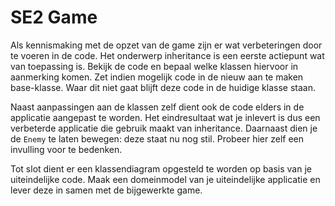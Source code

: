 # SE2 Game

Als kennismaking met de opzet van de game zijn er wat verbeteringen door te
voeren in de code. Het onderwerp inheritance is een eerste actiepunt wat van
toepassing is. Bekijk de code en bepaal welke klassen hiervoor in aanmerking
komen. Zet indien mogelijk code in de nieuw aan te maken base-klasse. Waar dit
niet gaat blijft deze code in de huidige klasse staan.

Naast aanpassingen aan de klassen zelf dient ook de code elders in de
applicatie aangepast te worden. Het eindresultaat wat je inlevert is dus een
verbeterde applicatie die gebruik maakt van inheritance. Daarnaast dien je de
`Enemy` te laten bewegen: deze staat nu nog stil. Probeer hier zelf een
invulling voor te bedenken.

Tot slot dient er een klassendiagram opgesteld te worden op basis van je
uiteindelijke code. Maak een domeinmodel van je uiteindelijke applicatie en
lever deze in samen met de bijgewerkte game.

